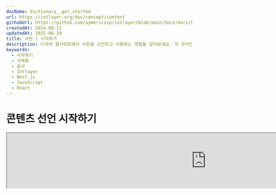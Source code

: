 ```yaml
---
docName: dictionary__get_started
url: https://intlayer.org/doc/concept/content
githubUrl: https://github.com/aymericzip/intlayer/blob/main/docs/docs/ko/dictionary/get_started.md
createdAt: 2024-08-11
updatedAt: 2025-06-29
title: 사전 | 시작하기
description: 다국어 웹사이트에서 사전을 선언하고 사용하는 방법을 알아보세요. 이 온라인 문서의 단계를 따라 몇 분 만에 프로젝트를 설정할 수 있습니다.
keywords:
  - 시작하기
  - 국제화
  - 문서
  - Intlayer
  - Next.js
  - JavaScript
  - React
---
```


# 콘텐츠 선언 시작하기

<iframe title="i18n, Markdown, JSON… 모든 것을 관리하는 단일 솔루션 | Intlayer" class="m-auto aspect-[16/9] w-full overflow-hidden rounded-lg border-0" allow="autoplay; gyroscope;" loading="lazy" width="1080" height="auto" src="https://www.youtube.com/embed/1VHgSY_j9_I?autoplay=0&amp;origin=http://intlayer.org&amp;controls=0&amp;rel=1"/>

## 파일 확장자

기본적으로 Intlayer는 다음 확장자를 가진 모든 파일을 콘텐츠 선언용으로 감시합니다:

- `.content.json`
- `.content.ts`
- `.content.tsx`
- `.content.js`
- `.content.jsx`
- `.content.mjs`
- `.content.mjx`
- `.content.cjs`
- `.content.cjx`

애플리케이션은 기본적으로 `./src/**/*.content.{json,ts,tsx,js,jsx,mjs,mjx,cjs,cjx}` 글로브 패턴과 일치하는 파일을 검색합니다.

이 기본 확장자는 대부분의 애플리케이션에 적합합니다. 그러나 특정 요구 사항이 있는 경우, 이를 관리하는 방법에 대한 지침은 [콘텐츠 확장자 커스터마이징 가이드](https://github.com/aymericzip/intlayer/blob/main/docs/docs/ko/configuration.md#content-configuration)를 참조하세요.

전체 구성 옵션 목록은 구성 문서를 방문하세요.

## 콘텐츠 선언하기

사전을 생성하고 관리하세요:

```tsx fileName="src/example.content.tsx" contentDeclarationFormat="typescript"
import { type ReactNode } from "react";
import {
  t,
  enu,
  cond,
  nest,
  md,
  insert,
  file,
  type Dictionary,
} from "intlayer";

interface Content {
  imbricatedContent: {
    imbricatedContent2: {
      stringContent: string;
      numberContent: number;
      booleanContent: boolean;
      javaScriptContent: string;
    };
  };
  multilingualContent: string;
  quantityContent: string;
  conditionalContent: string;
  markdownContent: never;
  externalContent: string;
  insertionContent: string;
  nestedContent: string;
  fileContent: string;
  jsxContent: ReactNode;
}

export default {
  key: "page",
  content: {
    imbricatedContent: {
      imbricatedContent2: {
        stringContent: "Hello World",
        numberContent: 123,
        booleanContent: true,
        javaScriptContent: `${process.env.NODE_ENV}`, // 현재 환경 변수 값
      },
    },
    multilingualContent: t({
      en: "영어 콘텐츠",
      "en-GB": "영국 영어 콘텐츠",
      fr: "프랑스어 콘텐츠",
      es: "스페인어 콘텐츠",
    }),
    quantityContent: enu({
      "<-1": "마이너스 1보다 작은 자동차",
      "-1": "마이너스 1 자동차",
      "0": "자동차 없음",
      "1": "자동차 1대",
      ">5": "몇 대의 자동차",
      ">19": "많은 자동차",
    }),
    conditionalContent: cond({
      true: "검증이 활성화됨",
      false: "검증이 비활성화됨",
    }),
    insertionContent: insert("안녕하세요 {{name}}!"),
    nestedContent: nest(
      "navbar", // 중첩할 사전의 키
      "login.button" // [선택 사항] 중첩할 콘텐츠 경로
    ),
    fileContent: file("./path/to/file.txt"),
    externalContent: fetch("https://example.com").then((res) => res.json()),
    markdownContent: md("# 마크다운 예제"),

    /*
     * `react-intlayer` 또는 `next-intlayer` 사용 시에만 사용 가능
     */
    jsxContent: <h1>내 제목</h1>,
  },
} satisfies Dictionary<Content>; // [선택 사항] Dictionary는 제네릭이며 사전의 형식을 강화할 수 있습니다.
```

```javascript fileName="src/example.content.mjx" contentDeclarationFormat="esm"
import { t, enu, cond, nest, md, insert, file } from "intlayer";

/** @type {import('intlayer').Dictionary} */
export default {
  key: "page",
  content: {
    imbricatedContent: {
      imbricatedContent2: {
        stringContent: "Hello World",
        numberContent: 123,
        booleanContent: true,
        javaScriptContent: `${process.env.NODE_ENV}`, // 현재 노드 환경 변수
      },
      imbricatedArray: [1, 2, 3], // 중첩 배열
    },
    multilingualContent: t({
      en: "English content",
      "en-GB": "English content (UK)",
      fr: "French content",
      es: "Spanish content",
    }),
    quantityContent: enu({
      "<-1": "마이너스 1보다 작은 자동차",
      "-1": "마이너스 1 자동차",
      "0": "자동차 없음",
      "1": "자동차 1대",
      ">5": "몇 대의 자동차",
      ">19": "많은 자동차",
    }),
    conditionalContent: cond({
      true: "검증이 활성화됨",
      false: "검증이 비활성화됨",
    }),
    insertionContent: insert("안녕하세요 {{name}}!"),
    nestedContent: nest(
      "navbar", // 중첩할 사전의 키
      "login.button" // [선택 사항] 중첩할 콘텐츠 경로
    ),
    markdownContent: md("# 마크다운 예제"),
    fileContent: file("./path/to/file.txt"),
    externalContent: fetch("https://example.com").then((res) => res.json())

    // `react-intlayer` 또는 `next-intlayer`를 사용할 때만 사용 가능
    jsxContent: <h1>내 제목</h1>,
  },
};
```

```javascript fileName="src/example.content.cjx" contentDeclarationFormat="commonjs"
const { t, enu, cond, nest, md, insert, file } = require("intlayer");

/** @type {import('intlayer').Dictionary} */
module.exports = {
  key: "page",
  content: {
    imbricatedContent: {
      imbricatedContent2: {
        stringContent: "Hello World", // 문자열 내용
        numberContent: 123, // 숫자 내용
        booleanContent: true, // 불리언 내용
        javaScriptContent: `${process.env.NODE_ENV}`, // 자바스크립트 내용
      },
      imbricatedArray: [1, 2, 3], // 중첩 배열
    },
    multilingualContent: t({
      en: "English content", // 영어 내용
      "en-GB": "English content (UK)", // 영국 영어 내용
      fr: "French content", // 프랑스어 내용
      es: "Spanish content", // 스페인어 내용
    }),
    quantityContent: enu({
      "<-1": "마이너스 1대 미만의 자동차",
      "-1": "마이너스 1대의 자동차",
      "0": "자동차 없음",
      "1": "자동차 1대",
      ">5": "몇 대의 자동차",
      ">19": "많은 자동차",
    }),
    conditionalContent: cond({
      true: "검증이 활성화됨",
      false: "검증이 비활성화됨",
    }),
    insertionContent: insert("안녕하세요 {{name}}!"),
    nestedContent: nest(
      "navbar", // 중첩할 사전의 키
      "login.button" // [선택 사항] 중첩할 콘텐츠 경로
    ),
    markdownContent: md("# 마크다운 예제"),
    fileContent: file("./path/to/file.txt"),
    externalContent: fetch("https://example.com").then((res) => res.json())

    // `react-intlayer` 또는 `next-intlayer`를 사용할 때만 사용 가능
    jsxContent: <h1>내 제목</h1>,
  },
};
```

```json5 fileName="src/example.content.json"  contentDeclarationFormat="json"
{
  "$schema": "https://intlayer.org/schema.json",
  "key": "page",
  "content": {
    "imbricatedContent": {
      "imbricatedContent2": {
        "stringContent": "안녕하세요 세계",
        "numberContent": 123,
        "booleanContent": true,
      },
      "imbricatedArray": [1, 2, 3],
    },
    "multilingualContent": {
      "nodeType": "translation",
      "translation": {
        "en": "English content",
        "en-GB": "English content (UK)",
        "fr": "French content",
        "es": "Spanish content",
      },
    },
    "quantityContent": {
      "nodeType": "enumeration",
      "enumeration": {
        "0": "차가 없습니다",
        "1": "한 대의 차",
        "<-1": "마이너스 1대 미만의 차",
        "-1": "마이너스 한 대의 차",
        ">5": "몇 대의 차",
        ">19": "많은 차",
      },
    },
    "conditionalContent": {
      "nodeType": "condition",
      "condition": {
        "true": "검증이 활성화됨",
        "false": "검증이 비활성화됨",
      },
    },
    "insertionContent": {
      "nodeType": "insertion",
      "insertion": "안녕하세요 {{name}}!",
    },
    "nestedContent": {
      "nodeType": "nested",
      "nested": { "dictionaryKey": "app" },
    },
    "markdownContent": {
      "nodeType": "markdown",
      "markdown": "# 마크다운 예제",
    },
    "fileContent": {
      "nodeType": "file",
      "file": "./path/to/file.txt",
    },
    "jsxContent": {
      "type": "h1",
      "key": null,
      "ref": null,
      "props": {
        "children": ["내 제목"],
      },
    },
  },
}
```

## 함수 중첩 (Function imbrication)

함수들을 다른 함수 안에 문제없이 중첩할 수 있습니다.

예시:

```javascript fileName="src/example.content.tsx" contentDeclarationFormat="typescript"
import { t, enu, cond, nest, md, type Dictionary } from "intlayer";

const getName = async () => "John Doe";

export default {
  key: "page",
  content: {
    // `getIntlayer('page','en').hiMessage`는 `['Hi', ' ', 'John Doe']`를 반환합니다
    hiMessage: [
      t({
        en: "Hi",
        fr: "Salut",
        es: "Hola",
      }),
      " ",
      getName(),
    ],
    // 조건, 열거형, 다국어 콘텐츠를 중첩한 복합 콘텐츠
    // `getIntlayer('page','en').advancedContent(true)(10)`는 'Multiple items found'를 반환합니다
    advancedContent: cond({
      true: enu({
        "0": t({
          en: "No items found",
          fr: "Aucun article trouvé",
          es: "No se encontraron artículos",
        }),
        "1": t({
          en: "One item found",
          fr: "Un article trouvé",
          es: "Se encontró un artículo",
        }),
        ">1": t({
          en: "Multiple items found",
          fr: "Plusieurs articles trouvés",
          es: "Se encontraron múltiples artículos",
        }),
      }),
      false: t({
        en: "No valid data available",
        fr: "Aucune donnée valide disponible",
        es: "No hay datos válidos disponibles",
      }),
    }),
  },
} satisfies Dictionary;
```

```javascript fileName="src/example.content.mjx" contentDeclarationFormat="esm"
import { t, enu, cond, nest, md } from "intlayer";

const getName = async () => "John Doe";

/** @type {import('intlayer').Dictionary} */
export default {
  key: "page",
  content: {
    // `getIntlayer('page','en').hiMessage`는 `['Hi', ' ', 'John Doe']`를 반환합니다.
    hiMessage: [
      t({
        en: "Hi",
        fr: "Salut",
        es: "Hola",
      }),
      " ",
      getName(),
    ],
    // 조건, 열거형, 다국어 콘텐츠를 중첩한 복합 콘텐츠
    // `getIntlayer('page','en').advancedContent(true)(10)`는 'Multiple items found'를 반환합니다.
    advancedContent: cond({
      true: enu({
        "0": t({
          en: "No items found",
          fr: "Aucun article trouvé",
          es: "No se encontraron artículos",
        }),
        "1": t({
          en: "One item found",
          fr: "Un article trouvé",
          es: "Se encontró un artículo",
        }),
        ">1": t({
          en: "여러 항목이 발견되었습니다",
          fr: "Plusieurs articles trouvés",
          es: "Se encontraron múltiples artículos",
        }),
      }),
      false: t({
        en: "유효한 데이터가 없습니다",
        fr: "Aucune donnée valide disponible",
        es: "No hay datos válidos disponibles",
      }),
    }),
  },
};
```

```javascript fileName="src/example.content.cjx" contentDeclarationFormat="commonjs"
const { t, enu, cond, nest, md } = require("intlayer");

const getName = async () => "John Doe";

/** @type {import('intlayer').Dictionary} */
module.exports = {
  key: "page",
  content: {
    // `getIntlayer('page','en').hiMessage`는 `['Hi', ' ', 'John Doe']`를 반환합니다
    hiMessage: [
      t({
        en: "안녕하세요",
        fr: "Salut",
        es: "Hola",
      }),
      " ",
      getName(),
    ],
    // 조건, 열거형, 다국어 콘텐츠를 중첩한 복합 콘텐츠
    // `getIntlayer('page','en').advancedContent(true)(10)`는 'Multiple items found'를 반환합니다
    advancedContent: cond({
      true: enu({
        "0": t({
          en: "No items found",
          fr: "Aucun article trouvé",
          es: "No se encontraron artículos",
        }),
        "1": t({
          en: "One item found",
          fr: "Un article trouvé",
          es: "Se encontró un artículo",
        }),
        ">1": t({
          en: "Multiple items found",
          fr: "Plusieurs articles trouvés",
          es: "Se encontraron múltiples artículos",
        }),
      }),
      false: t({
        en: "No valid data available",
        fr: "Aucune donnée valide disponible",
        es: "No hay datos válidos disponibles",
      }),
    }),
  },
};
```

```json5 fileName="src/example.content.json"  contentDeclarationFormat="json"
{
  "$schema": "https://intlayer.org/schema.json",
  "key": "page",
  "content": {
    "hiMessage": {
      "nodeType": "composite",
      "composite": [
        {
          "nodeType": "translation",
          "translation": {
            en: "Hi", // 인사말
            fr: "Salut",
            es: "Hola",
          },
        },
        " ",
        "John Doe", // 사용자 이름
      ],
    },
    "advancedContent": {
      "nodeType": "condition",
      "condition": {
        "true": {
          "nodeType": "enumeration",
          "enumeration": {
            "0": {
              "nodeType": "translation",
              "translation": {
                "en": "No items found",
                "fr": "Aucun article trouvé",
                "es": "No se encontraron artículos",
                "ko": "항목이 없습니다",
              },
            },
            "1": {
              "nodeType": "translation",
              "translation": {
                "en": "One item found",
                "fr": "Un article trouvé",
                "es": "Se encontró un artículo",
                "ko": "항목 1개 발견",
              },
            },
            ">1": {
              "nodeType": "translation",
              "translation": {
                "en": "Multiple items found",
                "fr": "Plusieurs articles trouvés",
                "es": "Se encontraron múltiples artículos",
                "ko": "여러 항목 발견",
              },
            },
          },
        },
        "false": {
          "nodeType": "translation",
          "translation": {
            "en": "No valid data available",
            "fr": "Aucune donnée valide disponible",
            "es": "No hay datos válidos disponibles",
          },
        },
      },
    },
  },
}
```

## 추가 자료

Intlayer에 대한 자세한 내용은 다음 자료를 참조하십시오:

- [지역별 콘텐츠 선언 문서](https://github.com/aymericzip/intlayer/blob/main/docs/docs/ko/dictionary/per_locale_file.md)
- [번역 콘텐츠 문서](https://github.com/aymericzip/intlayer/blob/main/docs/docs/ko/dictionary/translation.md)
- [열거형 콘텐츠 문서](https://github.com/aymericzip/intlayer/blob/main/docs/docs/ko/dictionary/enumeration.md)
- [조건 콘텐츠 문서](https://github.com/aymericzip/intlayer/blob/main/docs/docs/ko/dictionary/condition.md)
- [삽입 콘텐츠 문서](https://github.com/aymericzip/intlayer/blob/main/docs/docs/ko/dictionary/insertion.md)
- [파일 콘텐츠 문서](https://github.com/aymericzip/intlayer/blob/main/docs/docs/ko/dictionary/file.md)
- [중첩 콘텐츠 문서](https://github.com/aymericzip/intlayer/blob/main/docs/docs/ko/dictionary/nesting.md)
- [마크다운 콘텐츠 문서](https://github.com/aymericzip/intlayer/blob/main/docs/docs/ko/dictionary/markdown.md)
- [함수 호출 콘텐츠 문서](https://github.com/aymericzip/intlayer/blob/main/docs/docs/ko/dictionary/function_fetching.md)

## 문서 이력

- 5.5.10 - 2025-06-29: 초기 이력
